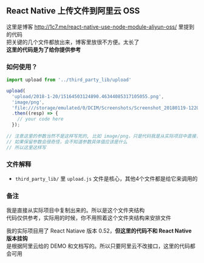 ## React Native 上传文件到阿里云 OSS
这里是博客 http://1c7.me/react-native-use-node-module-aliyun-oss/ 里提到的代码     
把关键的几个文件都放出来，博客里放很不方便。太长了      
**这里的代码是为了给你提供参考**

### 如何使用？
```javascript
import upload from '../third_party_lib/upload'

upload(
  'upload/2018-1-20/15164503124890.46344085317105055.png', 
  'image/png', 
  'file:///storage/emulated/0/DCIM/Screenshots/Screenshot_20180119-122029.png')
  .then((resp) => {
    // your code here
  });
  
// 注意这里的参数当然不是这样写死的, 比如 image/png，只是代码我是从实际项目中直接复制过来的
// 如果保留参数会很奇怪，会不知道参数具体值应该是什么
// 所以这里这样写
```

### 文件解释
* `third_party_lib/` 里 `upload.js` 文件是核心，其他4个文件都是给它来调用的     

### 备注   
我是直接从实际项目中复制出来的。所以是这个文件夹结构       
代码仅供参考，实际用的时候，你不用照着这个文件夹结构来安排文件       

我的实际项目用了 React Natiave 版本 0.52，**但这里的代码不和 React Native 版本挂钩**     
是根据阿里云给的 DEMO 和文档写的。所以只要阿里云不改接口，这里的代码都会可用    

